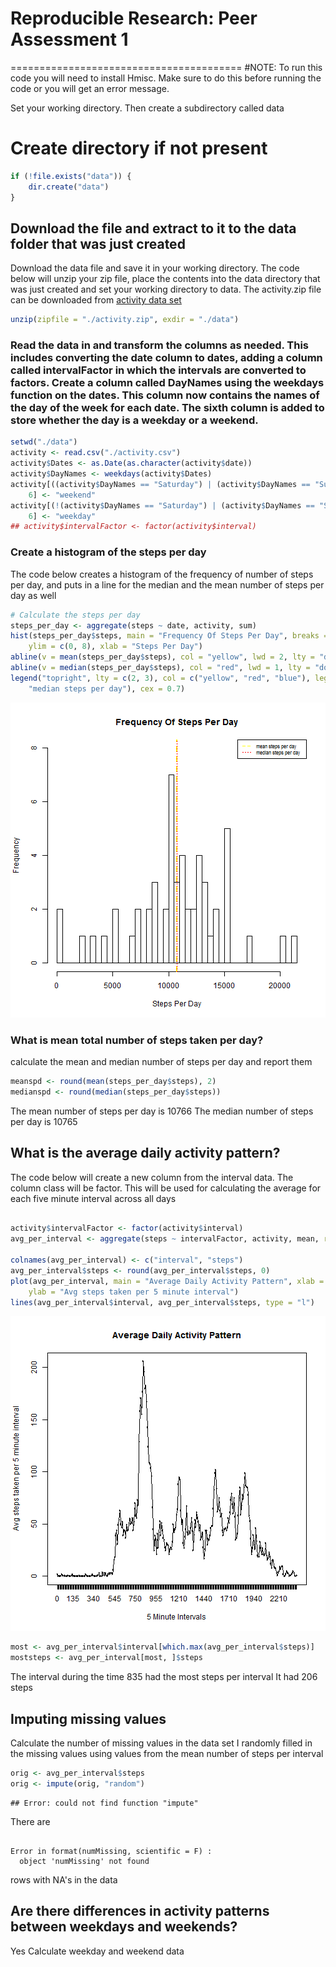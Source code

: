 # Reproducible Research: Peer Assessment 1
========================================
#NOTE: To run this code you will need to install Hmisc. Make sure to do this before running the code or you will get an error message.

Set your working directory.
Then create a subdirectory called data
# Create directory if not present

```r
if (!file.exists("data")) {
    dir.create("data")
}
```

## Download the file and extract to it to the data folder that was just created
Download the data file and save it in your working directory. 
The code below will unzip your zip file, place the contents into the data directory that was just created
and set your working directory to data.
The activity.zip file can be downloaded from [activity data set](https://github.com/rdpeng/RepData_PeerAssessment1/blob/master) 

```r
unzip(zipfile = "./activity.zip", exdir = "./data")
```


### Read the data in and transform the columns as needed. This includes converting the date column to dates, adding a column called intervalFactor in which the intervals are converted to factors. Create a column called DayNames using the weekdays function on the dates. This column now contains the names of the day of the week for each date. The sixth column is added to store whether the day is a weekday or a weekend. 

```r
setwd("./data")
activity <- read.csv("./activity.csv")
activity$Dates <- as.Date(as.character(activity$date))
activity$DayNames <- weekdays(activity$Dates)
activity[((activity$DayNames == "Saturday") | (activity$DayNames == "Sunday")), 
    6] <- "weekend"
activity[(!(activity$DayNames == "Saturday") | (activity$DayNames == "Sunday")), 
    6] <- "weekday"
## activity$intervalFactor <- factor(activity$interval)
```


### Create a histogram of the steps per day
The code below creates a histogram of the frequency of number of steps per day, and puts in a line for the median
and the mean number of steps per day as well

```r
# Calculate the steps per day
steps_per_day <- aggregate(steps ~ date, activity, sum)
hist(steps_per_day$steps, main = "Frequency Of Steps Per Day", breaks = nrow(steps_per_day), 
    ylim = c(0, 8), xlab = "Steps Per Day")
abline(v = mean(steps_per_day$steps), col = "yellow", lwd = 2, lty = "dashed")
abline(v = median(steps_per_day$steps), col = "red", lwd = 1, lty = "dotted")
legend("topright", lty = c(2, 3), col = c("yellow", "red", "blue"), legend = c("mean steps per day", 
    "median steps per day"), cex = 0.7)
```

![plot of chunk unnamed-chunk-4](figure/unnamed-chunk-4.png) 



### What is mean total number of steps taken per day?
calculate the mean and median number of steps per day and report them

```r
meanspd <- round(mean(steps_per_day$steps), 2)
medianspd <- round(median(steps_per_day$steps))
```


The mean number of steps per day is 10766
The median number of steps per day is 10765


## What is the average daily activity pattern?
The code below will create a new column from the interval data. The column class will be factor. This will 
be used for calculating the average for each five minute interval across all days

```r

activity$intervalFactor <- factor(activity$interval)
avg_per_interval <- aggregate(steps ~ intervalFactor, activity, mean, rm.na = T)

colnames(avg_per_interval) <- c("interval", "steps")
avg_per_interval$steps <- round(avg_per_interval$steps, 0)
plot(avg_per_interval, main = "Average Daily Activity Pattern", xlab = "5 Minute Intervals", 
    ylab = "Avg steps taken per 5 minute interval")
lines(avg_per_interval$interval, avg_per_interval$steps, type = "l")
```

![plot of chunk unnamed-chunk-6](figure/unnamed-chunk-6.png) 

```r
most <- avg_per_interval$interval[which.max(avg_per_interval$steps)]
moststeps <- avg_per_interval[most, ]$steps
```

The interval during the time 835 had the most steps per interval
It had 206 steps
## Imputing missing values
Calculate the number of missing values in the data set
I randomly filled in the missing values using values from the mean number of steps per interval

```r
orig <- avg_per_interval$steps
orig <- impute(orig, "random")
```

```
## Error: could not find function "impute"
```

There are 

```

Error in format(numMissing, scientific = F) : 
  object 'numMissing' not found

```

 rows with NA's in the data

## Are there differences in activity patterns between weekdays and weekends?

Yes
Calculate weekday and weekend data

